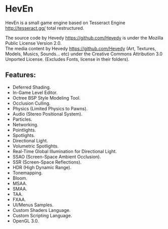 # HevEn
HevEn is a small game engine based on Tesseract Engine http://tesseract.gg/ total restructured.  

The source code by Hevedy <https://github.com/Hevedy> is under the Mozilla Public License Version 2.0.  
The media content by Hevedy <https://github.com/Hevedy> (Art, Textures, Models, Musics, Sounds... etc) under the Creative Commons Attribution 3.0 Unported License. (Excludes Fonts, license in their folders).


## Features: 

* Deferred Shading. 
* In-Game Level Editor. 
* Octree BSP Style Modeling Tool. 
* Occlusion Culling. 
* Physics (Limited Physics to Pawns). 
* Audio (Stereo Positional System). 
* Particles. 
* Networking. 
* Pointlights. 
* Spotlights. 
* Directional Light. 
* Volumetric Spotlights. 
* Real-Time Global Illumination for Directional Light. 
* SSAO (Screen-Space Ambient Occlusion). 
* SSR (Screen-Space Reflections). 
* HDR (High Dynamic Range). 
* Tonemapping. 
* Bloom. 
* MSAA. 
* SMAA. 
* TAA. 
* FXAA. 
* UI/Menus Samples. 
* Custom Shaders Language. 
* Custom Scripting Language. 
* OpenGL 3.0. 

